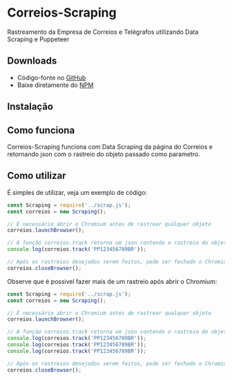 # Correios-Scraping
Rastreamento da Empresa de Correios e Telégrafos utilizando Data Scraping e Puppeteer

## Downloads
- Código-fonte no [GitHub](https://github.com/LucianoHanna/Correios-Scraping)
- Baixe diretamente do [NPM]()

## Instalação



## Como funciona
Correios-Scraping funciona com Data Scraping da página do Correios e retornando json com o rastreio do objeto passado como parametro.

## Como utilizar
É simples de utilizar, veja um exemplo de código:

```js
const Scraping = require('../scrap.js');
const correios = new Scraping();

// É necessário abrir o Chromium antes de rastrear qualquer objeto
correios.launchBrowser();

// A função correios.track retorna um json contendo o rastreio do objeto
console.log(correios.track('PP123456789BR'));

// Após os rastreios desejados serem feitos, pode ser fechado o Chromium
correios.closeBrowser();
```

Observe que é possivel fazer mais de um rastreio após abrir o Chromium:

```js
const Scraping = require('../scrap.js');
const correios = new Scraping();

// É necessário abrir o Chromium antes de rastrear qualquer objeto
correios.launchBrowser();

// A função correios.track retorna um json contendo o rastreio do objeto
console.log(correios.track('PP123456789BR'));
console.log(correios.track('PP123456789BR'));
console.log(correios.track('PP123456789BR'));

// Após os rastreios desejados serem feitos, pode ser fechado o Chromium
correios.closeBrowser();
```